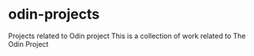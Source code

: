 # odin-projects
Projects related to Odin project
This is a collection of work related to The Odin Project